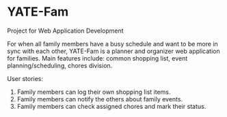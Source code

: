 # YATE-Fam
Project for Web Application Development

For when all family members have a busy schedule and want to be more in sync with each other, YATE-Fam is a planner and organizer web application for families. Main features include: common shopping list, event planning/scheduling, chores division.

User stories:
1. Family members can log their own shopping list items.
2. Family members can notify the others about family events.
3. Family members can check assigned chores and mark their status.
